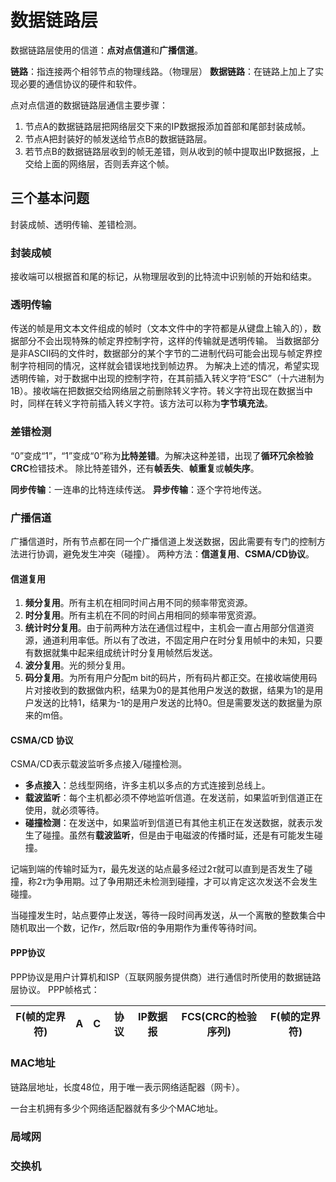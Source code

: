 <!--
 * @Author: ZhXZhao
 * @Date: 2021-03-17 17:12:00
 * @LastEditors: ZhXZhao
 * @LastEditTime: 2021-03-18 20:51:41
 * @Description:
-->

# 数据链路层

数据链路层使用的信道：**点对点信道**和**广播信道**。

**链路**：指连接两个相邻节点的物理线路。（物理层）
**数据链路**：在链路上加上了实现必要的通信协议的硬件和软件。

点对点信道的数据链路层通信主要步骤：
1. 节点A的数据链路层把网络层交下来的IP数据报添加首部和尾部封装成帧。
2. 节点A把封装好的帧发送给节点B的数据链路层。
3. 若节点B的数据链路层收到的帧无差错，则从收到的帧中提取出IP数据报，上交给上面的网络层，否则丢弃这个帧。

## 三个基本问题
封装成帧、透明传输、差错检测。

### 封装成帧
接收端可以根据首和尾的标记，从物理层收到的比特流中识别帧的开始和结束。

### 透明传输
传送的帧是用文本文件组成的帧时（文本文件中的字符都是从键盘上输入的），数据部分不会出现特殊的帧定界控制字符，这样的传输就是透明传输。
当数据部分是非ASCII码的文件时，数据部分的某个字节的二进制代码可能会出现与帧定界控制字符相同的情况，这样就会错误地找到帧边界。
为解决上述的情况，希望实现透明传输，对于数据中出现的控制字符，在其前插入转义字符“ESC”（十六进制为1B）。接收端在把数据交给网络层之前删除转义字符。转义字符出现在数据当中时，同样在转义字符前插入转义字符。该方法可以称为**字节填充法**。

### 差错检测
“0”变成“1”，“1”变成“0”称为**比特差错**。为解决这种差错，出现了**循环冗余检验CRC**检错技术。
除比特差错外，还有**帧丢失**、**帧重复**或**帧失序**。

**同步传输**：一连串的比特连续传送。
**异步传输**：逐个字符地传送。

### 广播信道
广播信道时，所有节点都在同一个广播信道上发送数据，因此需要有专门的控制方法进行协调，避免发生冲突（碰撞）。
两种方法：**信道复用**、**CSMA/CD协议**。

#### 信道复用
1. **频分复用**。所有主机在相同时间占用不同的频率带宽资源。
2. **时分复用**。所有主机在不同的时间占用相同的频率带宽资源。
3. **统计时分复用**。由于前两种方法在通信过程中，主机会一直占用部分信道资源，通道利用率低。所以有了改进，不固定用户在时分复用帧中的未知，只要有数据就集中起来组成统计时分复用帧然后发送。
4. **波分复用**。光的频分复用。
5. **码分复用**。为所有用户分配m bit的码片，所有码片都正交。在接收端使用码片对接收到的数据做内积，结果为0的是其他用户发送的数据，结果为1的是用户发送的比特1，结果为-1的是用户发送的比特0。但是需要发送的数据量为原来的m倍。

#### CSMA/CD 协议
CSMA/CD表示载波监听多点接入/碰撞检测。

+ **多点接入**：总线型网络，许多主机以多点的方式连接到总线上。
+ **载波监听**：每个主机都必须不停地监听信道。在发送前，如果监听到信道正在使用，就必须等待。
+ **碰撞检测**：在发送中，如果监听到信道已有其他主机正在发送数据，就表示发生了碰撞。虽然有**载波监听**，但是由于电磁波的传播时延，还是有可能发生碰撞。

记端到端的传输时延为$\tau$，最先发送的站点最多经过2$\tau$就可以直到是否发生了碰撞，称2$\tau$为争用期。过了争用期还未检测到碰撞，才可以肯定这次发送不会发生碰撞。

当碰撞发生时，站点要停止发送，等待一段时间再发送，从一个离散的整数集合中随机取出一个数，记作$r$，然后取r倍的争用期作为重传等待时间。

#### PPP协议
PPP协议是用户计算机和ISP（互联网服务提供商）进行通信时所使用的数据链路层协议。
PPP帧格式：

| F(帧的定界符) | A   | C   | 协议 | IP数据报 | FCS(CRC的检验序列) | F(帧的定界符) |
| ------------- | --- | --- | ---- | -------- | ------------------ | ------------- |

### MAC地址
链路层地址，长度48位，用于唯一表示网络适配器（网卡）。

一台主机拥有多少个网络适配器就有多少个MAC地址。

### 局域网

### 交换机

